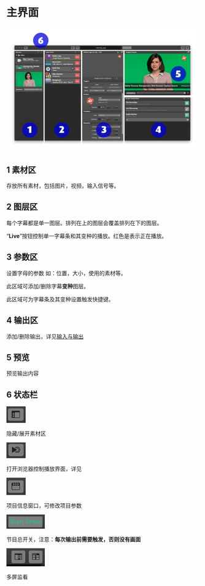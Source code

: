 # 主界面

<img src="../img/userInterface/UserInterface1.png" width="600" />



## 1 素材区

存放所有素材，包括图片，视频，输入信号等。



## 2 图层区

每个字幕都是单一图层。排列在上的图层会覆盖排列在下的图层。

“**Live**”按钮控制单一字幕条和其变种的播放。红色是表示正在播放。



## 3 参数区

设置字母的参数 如：位置，大小，使用的素材等。

此区域可添加/删除字幕**变种**图层。

此区域可为字幕条及其变种设置触发快捷键。



## 4 输出区

添加/删除输出，详见[输入与输出](inputOutput.md)



## 5 预览

预览输出内容



## 6 状态栏

<img src="../img/userInterface/userInterface2.png" width="50" />

隐藏/展开素材区

<img src="../img/userInterface/userInterface3.png" width="50" />

打开浏览器控制播放界面，详见

<img src="../img/userInterface/userInterface4.png" width="50" />

项目信息窗口，可修改项目参数

<img src="../img/userInterface/userInterface5.png" width="100" />

节目总开关，注意：**每次输出前需要触发，否则没有画面**

<img src="../img/userInterface/userInterface6.png" width="100" />

多屏监看